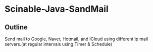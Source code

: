 # Scinable-Java-SandMail
## Outline
Send mail to Google, Naver, Hotmail, and iCloud using different ip mail servers.(at regular intervals using Timer & Schedule)
